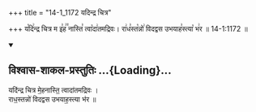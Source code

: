 +++
title = "14-1_1172 यदिन्द्र चित्र"

+++
य꣡दि꣢न्द्र चित्र म इ꣣ह꣢꣫ नास्ति꣣ त्वा꣡दा꣢तमद्रिवः। रा꣢ध꣣स्त꣡न्नो꣢ विदद्वस उभयाह꣣स्त्या꣡ भ꣢र ॥ 14-1:1172 ॥

<div class="js_include" newlevelforh1="2" title="विश्वास-शाकल-प्रस्तुतिः" unfilled url="/vedAH_Rk/shAkalam/saMhitA/vishvAsa-prastutiH/05/039/01_yadindra_chitra.md">
<details open><summary><h2>विश्वास-शाकल-प्रस्तुतिः ...{Loading}...</h2></summary>


यदि॑न्द्र चित्र मे॒हनास्ति॒ त्वादा॑तमद्रिवः ।  
राध॒स्तन्नो॑ विदद्वस उभयाह॒स्त्या भ॑र ॥

</details>
</div>
